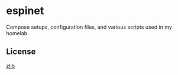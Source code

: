 # espinet

Compose setups, configuration files, and various scripts used in my homelab.

## License

[zlib][license]

[license]: LICENSE.md "zlib"
